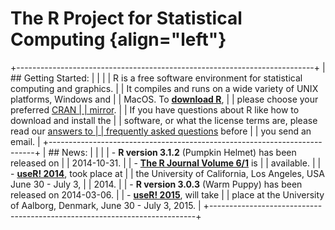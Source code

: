 # The R Project for Statistical Computing {align="left"}

+--------------------------------------------------------------------------+
| ## Getting Started:                                                      |
|                                                                          |
| R is a free software environment for statistical computing and graphics. |
| It compiles and runs on a wide variety of UNIX platforms, Windows and    |
| MacOS. To **[download R](http://cran.r-project.org/mirrors.html)**,      |
| please choose your preferred [CRAN                                       |
| mirror](http://cran.r-project.org/mirrors.html).                         |
| If you have questions about R like how to download and install the       |
| software, or what the license terms are, please read our [answers to     |
| frequently asked questions](http://cran.R-project.org/faqs.html) before  |
| you send an email.                                                       |
+--------------------------------------------------------------------------+
| ## News:                                                                 |
|                                                                          |
| -   **R version 3.1.2** (Pumpkin Helmet) has been released on            |
|     2014-10-31.                                                          |
| -   [**The R Journal Volume 6/1**](http://journal.r-project.org) is      |
|     available.                                                           |
| -   **[useR! 2014](http://www.r-project.org/useR-2014)**, took place at  |
|     the University of California, Los Angeles, USA June 30 - July 3,     |
|     2014.                                                                |
| -   **R version 3.0.3** (Warm Puppy) has been released on 2014-03-06.    |
| -   **[useR! 2015](http://www.r-project.org/useR-2015)**, will take      |
|     place at the University of Aalborg, Denmark, June 30 - July 3, 2015. |
+--------------------------------------------------------------------------+


